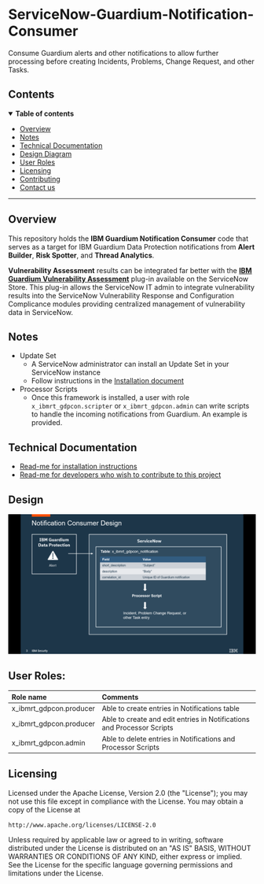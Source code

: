 # ServiceNow-Guardium-Notification-Consumer
Consume Guardium alerts and other notifications to allow further processing before creating Incidents, Problems, Change Request, and other Tasks.

## Contents
<details open="open">
  <summary><b>Table of contents</b></summary>

  - [Overview](#overview)
  - [Notes](#notes)
  - [Technical Documentation](#technical-documentation)
  - [Design Diagram](#design)
  - [User Roles](#user-roles)
  - [Licensing](#licensing)
  - [Contributing](CONTRIBUTING.md)
  - [Contact us](issues)

</details>

<hr/>

## Overview

This repository holds the **IBM Guardium Notification Consumer** code that serves as a target for IBM Guardium Data Protection notifications from **Alert Builder**, **Risk Spotter**, and **Thread Analytics**.  

**Vulnerability Assessment** results can be integrated far better with the [**IBM Guardium Vulnerability Assessment**](https://github.com/IBM/ServiceNow-Guardium-Vulnerability-Assessment/) plug-in available on the ServiceNow Store.  This plug-in allows the ServiceNow IT admin to integrate vulnerability results into the ServiceNow Vulnerability Response and Configuration Complicance modules providing centralized management of vulnerability data in ServiceNow.

## Notes

- Update Set
	- A ServiceNow administrator can install an Update Set in your ServiceNow instance
	- Follow instructions in the <a href="INSTALLATION.md">Installation document</a>
- Processor Scripts
  - Once this framework is installed, a user with role `x_ibmrt_gdpcon.scripter` or `x_ibmrt_gdpcon.admin` can write scripts to handle the incoming notifications from Guardium.  An example is provided.

## Technical Documentation

- <a href="INSTALLATION.md">Read-me for installation instructions</a>
- <a href="CONTRIBUTING.md">Read-me for developers who wish to contribute to this project</a>

## Design 

![](images/nc-design.png)

## User Roles:

  | Role name | Comments |
  | :---      | :--- |
  | x_ibmrt_gdpcon.producer | Able to create entries in Notifications table |
  | x_ibmrt_gdpcon.producer | Able to create and edit entries in Notifications and Processor Scripts |
  | x_ibmrt_gdpcon.admin | Able to delete entries in Notifications and Processor Scripts |

## Licensing

Licensed under the Apache License, Version 2.0 (the "License");
you may not use this file except in compliance with the License.
You may obtain a copy of the License at

    http://www.apache.org/licenses/LICENSE-2.0

Unless required by applicable law or agreed to in writing, software
distributed under the License is distributed on an "AS IS" BASIS,
WITHOUT WARRANTIES OR CONDITIONS OF ANY KIND, either express or implied.
See the License for the specific language governing permissions and
limitations under the License.
